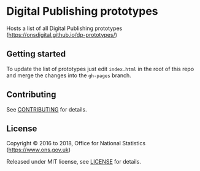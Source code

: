 # Digital Publishing prototypes

Hosts a list of all Digital Publishing prototypes (https://onsdigital.github.io/dp-prototypes/)

## Getting started

To update the list of prototypes just edit `index.html` in the root of this repo and merge the changes into the `gh-pages` branch.

## Contributing

See [CONTRIBUTING](CONTRIBUTING.md) for details.

## License

Copyright ©‎ 2016 to 2018, Office for National Statistics (https://www.ons.gov.uk)

Released under MIT license, see [LICENSE](LICENSE.md) for details.
